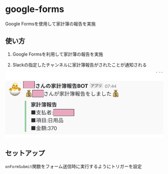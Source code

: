 # google-forms
Google Formsを使用して家計簿の報告を実施



## 使い方



1. Google Formsを利用して家計簿の報告を実施



2. Slackの指定したチャンネルに家計簿報告がされたことが通知される

![slack - スクリーンショット](./img/google-forms-20180606.png)



## セットアップ

``onFormSubmit``関数をフォーム送信時に実行するようにトリガーを設定